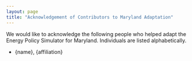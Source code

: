 ```yaml
---
layout: page
title: "Acknowledgement of Contributors to Maryland Adaptation"
---
```


We would like to acknowledge the following people who helped adapt the Energy Policy Simulator for Maryland.  Individuals are listed alphabetically.

* {name}, {affiliation}


